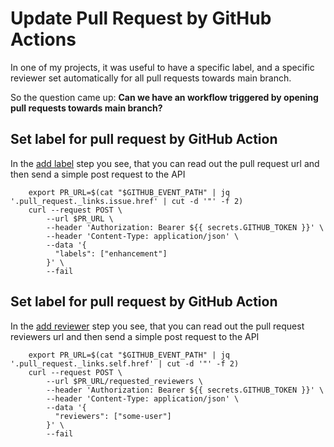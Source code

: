 # Update Pull Request by GitHub Actions

In one of my projects, it was useful to have a specific label, and a specific reviewer set automatically for all pull
requests towards main branch.

So the question came up: **Can we have an workflow triggered by opening pull requests towards main branch?**

## Set label for pull request by GitHub Action

In the [add label](https://github.com/lippoliv/update-pullrequest-by-action/blob/main/.github/workflows/new-pr.yml#L14)
step you see, that you can read out the pull request url and then send a simple post request to the API

```shell
    export PR_URL=$(cat "$GITHUB_EVENT_PATH" | jq '.pull_request._links.issue.href' | cut -d '"' -f 2)
    curl --request POST \
        --url $PR_URL \
        --header 'Authorization: Bearer ${{ secrets.GITHUB_TOKEN }}' \
        --header 'Content-Type: application/json' \
        --data '{
          "labels": ["enhancement"]
        }' \
        --fail
```

## Set label for pull request by GitHub Action

In
the [add reviewer](https://github.com/lippoliv/update-pullrequest-by-action/blob/main/.github/workflows/new-pr.yml#L29)
step you see, that you can read out the pull request reviewers url and then send a simple post request to the API

```shell
    export PR_URL=$(cat "$GITHUB_EVENT_PATH" | jq '.pull_request._links.self.href' | cut -d '"' -f 2)
    curl --request POST \
        --url $PR_URL/requested_reviewers \
        --header 'Authorization: Bearer ${{ secrets.GITHUB_TOKEN }}' \
        --header 'Content-Type: application/json' \
        --data '{
          "reviewers": ["some-user"]
        }' \
        --fail
```
